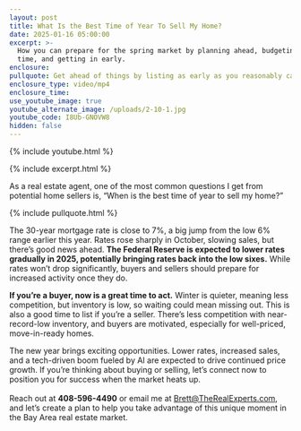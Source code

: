 ```yaml
---
layout: post
title: What Is the Best Time of Year To Sell My Home?
date: 2025-01-16 05:00:00
excerpt: >-
  How you can prepare for the spring market by planning ahead, budgeting your
  time, and getting in early.
enclosure:
pullquote: Get ahead of things by listing as early as you reasonably can.
enclosure_type: video/mp4
enclosure_time:
use_youtube_image: true
youtube_alternate_image: /uploads/2-10-1.jpg
youtube_code: I8Ub-GNOVW8
hidden: false
---
```

{% include youtube.html %}

{% include excerpt.html %}

As a real estate agent, one of the most common questions I get from potential home sellers is, “When is the best time of year to sell my home?”

{% include pullquote.html %}

The 30-year mortgage rate is close to 7%, a big jump from the low 6% range earlier this year. Rates rose sharply in October, slowing sales, but there’s good news ahead. **The Federal Reserve is expected to lower rates gradually in 2025, potentially bringing rates back into the low sixes.** While rates won’t drop significantly, buyers and sellers should prepare for increased activity once they do.

**If you’re a buyer, now is a great time to act.** Winter is quieter, meaning less competition, but inventory is low, so waiting could mean missing out. This is also a good time to list if you’re a seller. There’s less competition with near-record-low inventory, and buyers are motivated, especially for well-priced, move-in-ready homes.

The new year brings exciting opportunities. Lower rates, increased sales, and a tech-driven boom fueled by AI are expected to drive continued price growth. If you’re thinking about buying or selling, let’s connect now to position you for success when the market heats up.<br><br>Reach out at **408-596-4490** or email me at [Brett@TheRealExperts.com](mailto:Brett@TheRealExperts.com), and let’s create a plan to help you take advantage of this unique moment in the Bay Area real estate market.